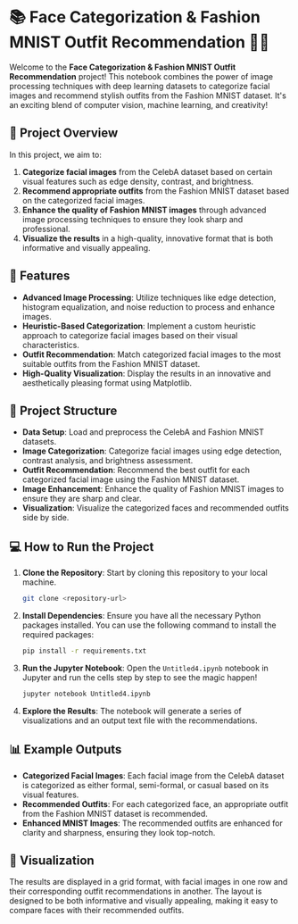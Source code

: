 
# 📚 Face Categorization & Fashion MNIST Outfit Recommendation 🧥👗

Welcome to the **Face Categorization & Fashion MNIST Outfit Recommendation** project! This notebook combines the power of image processing techniques with deep learning datasets to categorize facial images and recommend stylish outfits from the Fashion MNIST dataset. It's an exciting blend of computer vision, machine learning, and creativity!

## 📝 Project Overview

In this project, we aim to:
1. **Categorize facial images** from the CelebA dataset based on certain visual features such as edge density, contrast, and brightness.
2. **Recommend appropriate outfits** from the Fashion MNIST dataset based on the categorized facial images.
3. **Enhance the quality of Fashion MNIST images** through advanced image processing techniques to ensure they look sharp and professional.
4. **Visualize the results** in a high-quality, innovative format that is both informative and visually appealing.

## 🚀 Features

- **Advanced Image Processing**: Utilize techniques like edge detection, histogram equalization, and noise reduction to process and enhance images.
- **Heuristic-Based Categorization**: Implement a custom heuristic approach to categorize facial images based on their visual characteristics.
- **Outfit Recommendation**: Match categorized facial images to the most suitable outfits from the Fashion MNIST dataset.
- **High-Quality Visualization**: Display the results in an innovative and aesthetically pleasing format using Matplotlib.

## 📂 Project Structure

- **Data Setup**: Load and preprocess the CelebA and Fashion MNIST datasets.
- **Image Categorization**: Categorize facial images using edge detection, contrast analysis, and brightness assessment.
- **Outfit Recommendation**: Recommend the best outfit for each categorized facial image using the Fashion MNIST dataset.
- **Image Enhancement**: Enhance the quality of Fashion MNIST images to ensure they are sharp and clear.
- **Visualization**: Visualize the categorized faces and recommended outfits side by side.

## 💻 How to Run the Project

1. **Clone the Repository**: Start by cloning this repository to your local machine.
   ```bash
   git clone <repository-url>
   ```

2. **Install Dependencies**: Ensure you have all the necessary Python packages installed. You can use the following command to install the required packages:
   ```bash
   pip install -r requirements.txt
   ```

3. **Run the Jupyter Notebook**: Open the `Untitled4.ipynb` notebook in Jupyter and run the cells step by step to see the magic happen!
   ```bash
   jupyter notebook Untitled4.ipynb
   ```

4. **Explore the Results**: The notebook will generate a series of visualizations and an output text file with the recommendations.

## 📊 Example Outputs

- **Categorized Facial Images**: Each facial image from the CelebA dataset is categorized as either formal, semi-formal, or casual based on its visual features.
- **Recommended Outfits**: For each categorized face, an appropriate outfit from the Fashion MNIST dataset is recommended.
- **Enhanced MNIST Images**: The recommended outfits are enhanced for clarity and sharpness, ensuring they look top-notch.

## 🎨 Visualization

The results are displayed in a grid format, with facial images in one row and their corresponding outfit recommendations in another. The layout is designed to be both informative and visually appealing, making it easy to compare faces with their recommended outfits.


